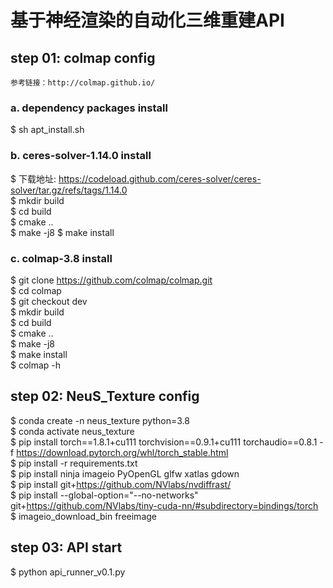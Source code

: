 # 基于神经渲染的自动化三维重建API

## step 01: colmap config
    参考链接：http://colmap.github.io/
 
 ### a. dependency packages install
  $ sh apt_install.sh

 ### b. ceres-solver-1.14.0 install
  $ 下载地址: https://codeload.github.com/ceres-solver/ceres-solver/tar.gz/refs/tags/1.14.0  
  $ mkdir build   
  $ cd build   
  $ cmake ..   
  $ make -j8 
  $ make install    

 ### c. colmap-3.8 install
  $ git clone https://github.com/colmap/colmap.git  
  $ cd colmap  
  $ git checkout dev   
  $ mkdir build  
  $ cd build    
  $ cmake ..    
  $ make -j8  
  $ make install   
  $ colmap -h    

## step 02: NeuS_Texture config 
  $ conda create -n neus_texture python=3.8   
  $ conda activate neus_texture    
  $ pip install torch==1.8.1+cu111 torchvision==0.9.1+cu111 torchaudio==0.8.1 -f https://download.pytorch.org/whl/torch_stable.html  
  $ pip install -r requirements.txt  
  $ pip install ninja imageio PyOpenGL glfw xatlas gdown  
  $ pip install git+https://github.com/NVlabs/nvdiffrast/  
  $ pip install --global-option="--no-networks" git+https://github.com/NVlabs/tiny-cuda-nn/#subdirectory=bindings/torch  
  $ imageio_download_bin freeimage  

## step 03: API start
  $ python api_runner_v0.1.py